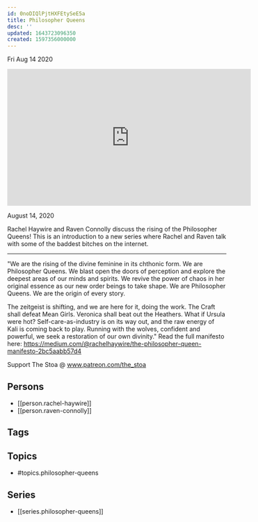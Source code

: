 ```yaml
---
id: 0noDIQlPjtHXFEtySeE5a
title: Philosopher Queens
desc: ''
updated: 1643723096350
created: 1597356000000
---
```





Fri Aug 14 2020

<iframe width="560" height="315" src="https://www.youtube.com/embed/qP4MJDuUDuQ" title="Philosopher Queens w/ Rachel Haywire and Raven Connolly" frameborder="0" allow="accelerometer; autoplay; clipboard-write; encrypted-media; gyroscope; picture-in-picture" allowfullscreen ></iframe>

August 14, 2020

Rachel Haywire and Raven Connolly discuss the rising of the Philosopher Queens! This is an introduction to a new series where Rachel and Raven talk with some of the baddest bitches on the internet. 

***

"We are the rising of the divine feminine in its chthonic form. We are Philosopher Queens. We blast open the doors of perception and explore the deepest areas of our minds and spirits. We revive the power of chaos in her original essence as our new order beings to take shape. We are Philosopher Queens. We are the origin of every story.

The zeitgeist is shifting, and we are here for it, doing the work. The Craft shall defeat Mean Girls. Veronica shall beat out the Heathers. What if Ursula were hot? Self-care-as-industry is on its way out, and the raw energy of Kali is coming back to play. Running with the wolves, confident and powerful, we seek a restoration of our own divinity."
Read the full manifesto here: https://medium.com/@rachelhaywire/the-philosopher-queen-manifesto-2bc5aabb57d4

Support The Stoa @ www.patreon.com/the_stoa

## Persons

- [[person.rachel-haywire]]
- [[person.raven-connolly]]

## Tags



## Topics

- #topics.philosopher-queens

## Series

- [[series.philosopher-queens]]

